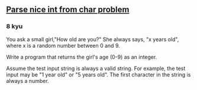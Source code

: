 <h2><a href=https://www.codewars.com/kata/557cd6882bfa3c8a9f0000c1/train/kotlin target="_blank">Parse nice int from char problem</a></h2><h3>8 kyu</h3><p>You ask a small girl,"How old are you?" She always says, "x years old", where x is a random number between 0 and 9.</p><p>Write a program that returns the girl's age (0-9) as an integer.</p><p>Assume the test input string is always a valid string. For example, the test input may be "1 year old" or "5 years old". The first character in the string is always a number.</p>